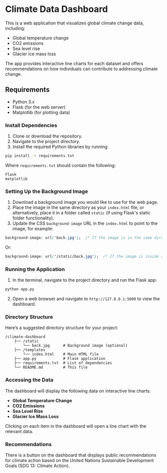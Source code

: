 # Climate Data Dashboard

This is a web application that visualizes global climate change data, including:

- Global temperature change
- CO2 emissions
- Sea level rise
- Glacier ice mass loss

The app provides interactive line charts for each dataset and offers recommendations on how individuals can contribute to addressing climate change.

## Requirements

- Python 3.x
- Flask (for the web server)
- Matplotlib (for plotting data)

### Install Dependencies

1. Clone or download the repository.
2. Navigate to the project directory.
3. Install the required Python libraries by running:

```bash
pip install -r requirements.txt
```

Where `requirements.txt` should contain the following:

```
Flask
matplotlib
```

### Setting Up the Background Image

1. Download a background image you would like to use for the web page.
2. Place the image in the same directory as your `index.html` file, or alternatively, place it in a folder called `static` (if using Flask's static folder functionality).
3. Update the CSS `background-image` URL in the `index.html` to point to the image, for example:

```css
background-image: url('back.jpg');  /* If the image is in the same directory */
```

Or:

```css
background-image: url('/static/back.jpg');  /* If the image is inside a "static" folder */
```

### Running the Application

1. In the terminal, navigate to the project directory and run the Flask app:

```bash
python app.py
```

2. Open a web browser and navigate to `http://127.0.0.1:5000` to view the dashboard.

### Directory Structure

Here’s a suggested directory structure for your project:

```
/climate-dashboard
    ├── /static
        └── back.jpg      # Background image (optional)
    ├── /templates
        └── index.html    # Main HTML file
    ├── app.py            # Flask application
    ├── requirements.txt  # List of dependencies
    └── README.md         # This file
```

### Accessing the Data

The dashboard will display the following data on interactive line charts:

- **Global Temperature Change**
- **CO2 Emissions**
- **Sea Level Rise**
- **Glacier Ice Mass Loss**

Clicking on each item in the dashboard will open a line chart with the relevant data.

### Recommendations

There is a button on the dashboard that displays public recommendations for climate action based on the United Nations Sustainable Development Goals (SDG 13: Climate Action).

